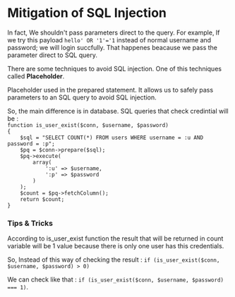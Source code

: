 <h1>Mitigation of SQL Injection</h1>
<p>In fact, We shouldn't pass parameters direct to the query. For example, If we try this payload <code>hello' OR '1'='1</code> instead of normal username and password; we will login succfully. That happenes beacause we pass the parameter direct to SQL query.</p>
<p>There are some techniques to avoid SQL injection. One of this techniques called <b>Placeholder</b>.</p>
<p>Placeholder used in the prepared statement. It allows us to safely pass parameters to an SQL query to avoid SQL injection.</p>
<p>So, the main difference is in database. SQL queries that check credintial will be : <br><code>function is_user_exist($conn, $username, $password)
{
    $sql = "SELECT COUNT(*) FROM users WHERE username = :u AND password = :p";
    $pq = $conn->prepare($sql);
    $pq->execute(
        array(
            ':u' => $username,
            ':p' => $password
        )
    );
    $count = $pq->fetchColumn();
    return $count;
}</code></p>
<h3>Tips & Tricks</h3>
<p>According to is_user_exist function the result that will be returned in count variable will be 1 value because there is only one user has this credentials.</p>
<p>So, Instead of this way of checking the result : <code>if (is_user_exist($conn, $username, $password) > 0)</code></p>
<p>We can check like that : <code>if (is_user_exist($conn, $username, $password) === 1)</code>.</p>
